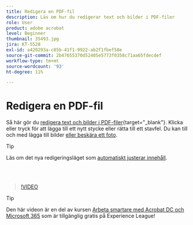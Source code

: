 ```yaml
---
title: Redigera en PDF-fil
description: Läs om hur du redigerar text och bilder i PDF-filer
role: User
product: adobe acrobat
level: Beginner
thumbnail: 35493.jpg
jira: KT-5528
exl-id: a420293a-c85b-41f1-9922-ab2f1fbef58e
source-git-commit: 2b47655370d52405e5773f0358c71aa65fdecdef
workflow-type: tm+mt
source-wordcount: '93'
ht-degree: 11%

---
```


# Redigera en PDF-fil

Så här gör du [redigera text och bilder i PDF-filer](https://www.adobe.com/se/acrobat/online/pdf-editor.html){target="_blank"}. Klicka eller tryck för att lägga till ett nytt stycke eller rätta till ett stavfel. Du kan till och med lägga till bilder [eller beskära ett foto](https://www.adobe.com/acrobat/online/crop-pdf.html).

>[!TIP]
>
>Läs om det nya redigeringsläget som [automatiskt justerar innehåll](auto-adjust-layout.md).

<br> 

>[!VIDEO](https://video.tv.adobe.com/v/35493?quality=12&learn=on&hidetitle=true)

>[!TIP]
>
>Den här videon är en del av kursen [Arbeta smartare med Acrobat DC och Microsoft 365](https://experienceleague.adobe.com/?recommended=Acrobat-U-1-2021.microsoft365) som är tillgänglig gratis på Experience League!
